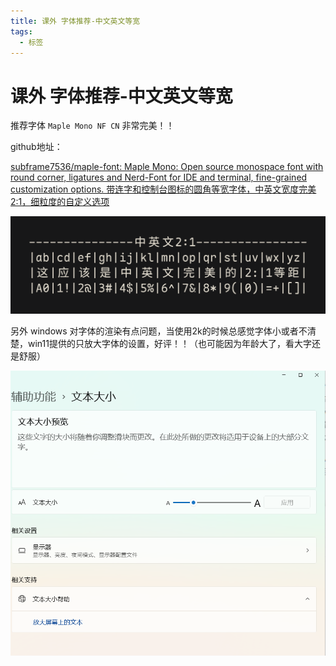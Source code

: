 ```yaml
---
title: 课外 字体推荐-中文英文等宽
tags:
  - 标签
---
```

# 课外 字体推荐-中文英文等宽

推荐字体 `Maple Mono NF CN` 非常完美！！

github地址：

[subframe7536/maple-font: Maple Mono: Open source monospace font with round corner, ligatures and Nerd-Font for IDE and terminal, fine-grained customization options. 带连字和控制台图标的圆角等宽字体，中英文宽度完美2:1，细粒度的自定义选项](https://github.com/subframe7536/Maple-font)

![](../../public/images/Pasted%20image%2020250404122700.png)


另外 windows 对字体的渲染有点问题，当使用2k的时候总感觉字体小或者不清楚，win11提供的只放大字体的设置，好评！！（也可能因为年龄大了，看大字还是舒服）

![](../../public/images/Pasted%20image%2020250404123258.png)